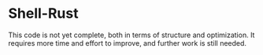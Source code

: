 # Shell-Rust


This code is not yet complete, both in terms of structure and optimization. It requires more time and effort to improve, and further work is still needed.

